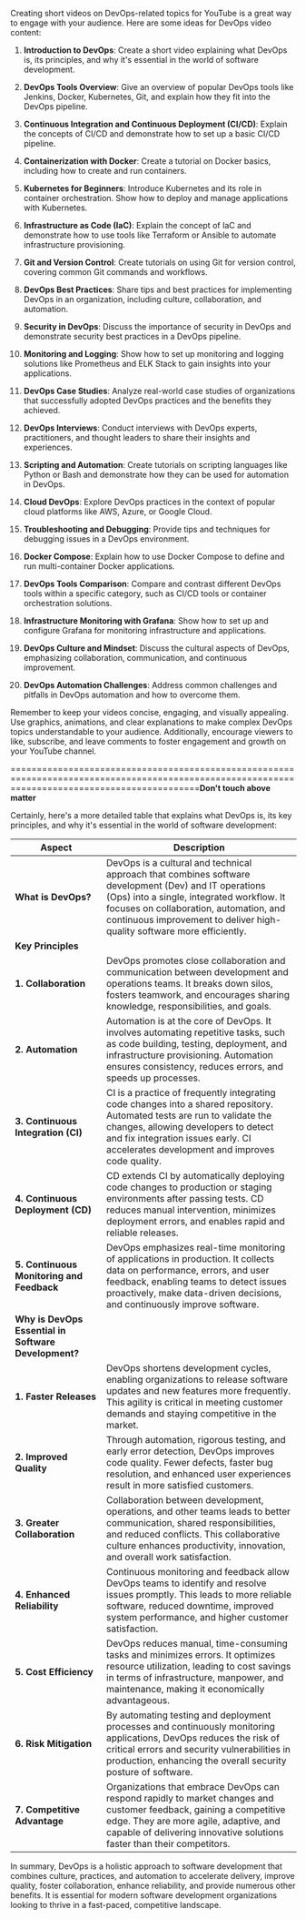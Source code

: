 Creating short videos on DevOps-related topics for YouTube is a great way to engage with your audience. Here are some ideas for DevOps video content:

1. **Introduction to DevOps**: Create a short video explaining what DevOps is, its principles, and why it's essential in the world of software development.

2. **DevOps Tools Overview**: Give an overview of popular DevOps tools like Jenkins, Docker, Kubernetes, Git, and explain how they fit into the DevOps pipeline.

3. **Continuous Integration and Continuous Deployment (CI/CD)**: Explain the concepts of CI/CD and demonstrate how to set up a basic CI/CD pipeline.

4. **Containerization with Docker**: Create a tutorial on Docker basics, including how to create and run containers.

5. **Kubernetes for Beginners**: Introduce Kubernetes and its role in container orchestration. Show how to deploy and manage applications with Kubernetes.

6. **Infrastructure as Code (IaC)**: Explain the concept of IaC and demonstrate how to use tools like Terraform or Ansible to automate infrastructure provisioning.

7. **Git and Version Control**: Create tutorials on using Git for version control, covering common Git commands and workflows.

8. **DevOps Best Practices**: Share tips and best practices for implementing DevOps in an organization, including culture, collaboration, and automation.

9. **Security in DevOps**: Discuss the importance of security in DevOps and demonstrate security best practices in a DevOps pipeline.

10. **Monitoring and Logging**: Show how to set up monitoring and logging solutions like Prometheus and ELK Stack to gain insights into your applications.

11. **DevOps Case Studies**: Analyze real-world case studies of organizations that successfully adopted DevOps practices and the benefits they achieved.

12. **DevOps Interviews**: Conduct interviews with DevOps experts, practitioners, and thought leaders to share their insights and experiences.

13. **Scripting and Automation**: Create tutorials on scripting languages like Python or Bash and demonstrate how they can be used for automation in DevOps.

14. **Cloud DevOps**: Explore DevOps practices in the context of popular cloud platforms like AWS, Azure, or Google Cloud.

15. **Troubleshooting and Debugging**: Provide tips and techniques for debugging issues in a DevOps environment.

16. **Docker Compose**: Explain how to use Docker Compose to define and run multi-container Docker applications.

17. **DevOps Tools Comparison**: Compare and contrast different DevOps tools within a specific category, such as CI/CD tools or container orchestration solutions.

18. **Infrastructure Monitoring with Grafana**: Show how to set up and configure Grafana for monitoring infrastructure and applications.

19. **DevOps Culture and Mindset**: Discuss the cultural aspects of DevOps, emphasizing collaboration, communication, and continuous improvement.

20. **DevOps Automation Challenges**: Address common challenges and pitfalls in DevOps automation and how to overcome them.

Remember to keep your videos concise, engaging, and visually appealing. Use graphics, animations, and clear explanations to make complex DevOps topics understandable to your audience. Additionally, encourage viewers to like, subscribe, and leave comments to foster engagement and growth on your YouTube channel.

================================================================================================================================================**Don't touch above matter**

Certainly, here's a more detailed table that explains what DevOps is, its key principles, and why it's essential in the world of software development:

| Aspect                                | Description                                                                                                                                                                                                                   |
|---------------------------------------|-------------------------------------------------------------------------------------------------------------------------------------------------------------------------------------------------------------------------------|
| **What is DevOps?**                   | DevOps is a cultural and technical approach that combines software development (Dev) and IT operations (Ops) into a single, integrated workflow. It focuses on collaboration, automation, and continuous improvement to deliver high-quality software more efficiently.               |
| **Key Principles**                    |                                                                                                                                                                                                                               |
| **1. Collaboration**                  | DevOps promotes close collaboration and communication between development and operations teams. It breaks down silos, fosters teamwork, and encourages sharing knowledge, responsibilities, and goals.                                      |
| **2. Automation**                     | Automation is at the core of DevOps. It involves automating repetitive tasks, such as code building, testing, deployment, and infrastructure provisioning. Automation ensures consistency, reduces errors, and speeds up processes.                    |
| **3. Continuous Integration (CI)**     | CI is a practice of frequently integrating code changes into a shared repository. Automated tests are run to validate the changes, allowing developers to detect and fix integration issues early. CI accelerates development and improves code quality.        |
| **4. Continuous Deployment (CD)**      | CD extends CI by automatically deploying code changes to production or staging environments after passing tests. CD reduces manual intervention, minimizes deployment errors, and enables rapid and reliable releases.                           |
| **5. Continuous Monitoring and Feedback** | DevOps emphasizes real-time monitoring of applications in production. It collects data on performance, errors, and user feedback, enabling teams to detect issues proactively, make data-driven decisions, and continuously improve software.              |
| **Why is DevOps Essential in Software Development?** |                                                                                                                                                                                                                               |
| **1. Faster Releases**                | DevOps shortens development cycles, enabling organizations to release software updates and new features more frequently. This agility is critical in meeting customer demands and staying competitive in the market.                            |
| **2. Improved Quality**               | Through automation, rigorous testing, and early error detection, DevOps improves code quality. Fewer defects, faster bug resolution, and enhanced user experiences result in more satisfied customers.                                  |
| **3. Greater Collaboration**           | Collaboration between development, operations, and other teams leads to better communication, shared responsibilities, and reduced conflicts. This collaborative culture enhances productivity, innovation, and overall work satisfaction.    |
| **4. Enhanced Reliability**           | Continuous monitoring and feedback allow DevOps teams to identify and resolve issues promptly. This leads to more reliable software, reduced downtime, improved system performance, and higher customer satisfaction.                          |
| **5. Cost Efficiency**                | DevOps reduces manual, time-consuming tasks and minimizes errors. It optimizes resource utilization, leading to cost savings in terms of infrastructure, manpower, and maintenance, making it economically advantageous.                  |
| **6. Risk Mitigation**                | By automating testing and deployment processes and continuously monitoring applications, DevOps reduces the risk of critical errors and security vulnerabilities in production, enhancing the overall security posture of software.             |
| **7. Competitive Advantage**          | Organizations that embrace DevOps can respond rapidly to market changes and customer feedback, gaining a competitive edge. They are more agile, adaptive, and capable of delivering innovative solutions faster than their competitors.             |

In summary, DevOps is a holistic approach to software development that combines culture, practices, and automation to accelerate delivery, improve quality, foster collaboration, enhance reliability, and provide numerous other benefits. It is essential for modern software development organizations looking to thrive in a fast-paced, competitive landscape.

